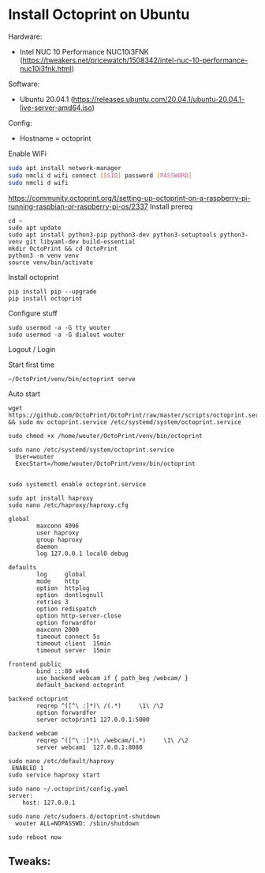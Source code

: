 # Install Octoprint on Ubuntu

Hardware:
 - Intel NUC 10 Performance NUC10i3FNK (https://tweakers.net/pricewatch/1508342/intel-nuc-10-performance-nuc10i3fnk.html)

Software:
 - Ubuntu 20.04.1 (https://releases.ubuntu.com/20.04.1/ubuntu-20.04.1-live-server-amd64.iso)
 
Config:
 - Hostname = octoprint

Enable WiFi
```bash
sudo apt install network-manager
sudo nmcli d wifi connect [SSID] password [PASSWORD]
sudo nmcli d wifi
```

https://community.octoprint.org/t/setting-up-octoprint-on-a-raspberry-pi-running-raspbian-or-raspberry-pi-os/2337
Install prereq
```
cd ~
sudo apt update
sudo apt install python3-pip python3-dev python3-setuptools python3-venv git libyaml-dev build-essential
mkdir OctoPrint && cd OctoPrint
python3 -m venv venv
source venv/bin/activate
```

Install octoprint
```
pip install pip --upgrade
pip install octoprint
```

Configure stuff
```
sudo usermod -a -G tty wouter
sudo usermod -a -G dialout wouter
```

Logout / Login

Start first time
```
~/OctoPrint/venv/bin/octoprint serve
```

Auto start
```
wget https://github.com/OctoPrint/OctoPrint/raw/master/scripts/octoprint.service && sudo mv octoprint.service /etc/systemd/system/octoprint.service

sudo chmod +x /home/wouter/OctoPrint/venv/bin/octoprint

sudo nano /etc/systemd/system/octoprint.service
  User=wouter
  ExecStart=/home/wouter/OctoPrint/venv/bin/octoprint


sudo systemctl enable octoprint.service

```

```
sudo apt install haproxy
sudo nano /etc/haproxy/haproxy.cfg
```

```
global
        maxconn 4096
        user haproxy
        group haproxy
        daemon
        log 127.0.0.1 local0 debug

defaults
        log     global
        mode    http
        option  httplog
        option  dontlognull
        retries 3
        option redispatch
        option http-server-close
        option forwardfor
        maxconn 2000
        timeout connect 5s
        timeout client  15min
        timeout server  15min

frontend public
        bind :::80 v4v6
        use_backend webcam if { path_beg /webcam/ }
        default_backend octoprint

backend octoprint
        reqrep ^([^\ :]*)\ /(.*)     \1\ /\2
        option forwardfor
        server octoprint1 127.0.0.1:5000

backend webcam
        reqrep ^([^\ :]*)\ /webcam/(.*)     \1\ /\2
        server webcam1  127.0.0.1:8080
```

```
sudo nano /etc/default/haproxy
 ENABLED 1
sudo service haproxy start
```

```
sudo nano ~/.octoprint/config.yaml
server:
    host: 127.0.0.1
```


```
sudo nano /etc/sudoers.d/octoprint-shutdown
  wouter ALL=NOPASSWD: /sbin/shutdown
```


```
sudo reboot now
```
Tweaks:
 - 
